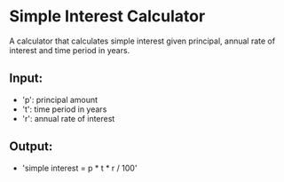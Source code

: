 # Simple Interest Calculator

A calculator that calculates simple interest given principal, annual rate of interest and time period in years.

## Input:
- 'p': principal amount
- 't': time period in years
- 'r': annual rate of interest

## Output:
- 'simple interest = p * t * r / 100'
